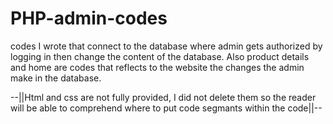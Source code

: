 # PHP-admin-codes
codes I wrote that connect to the database where admin gets authorized by logging in then change the content of the database. Also product details and home are codes that reflects to the website the changes the admin make in the database.

--||Html and css are not fully provided, I did not delete them so the reader will be able to comprehend where to put code segmants within the code||--
